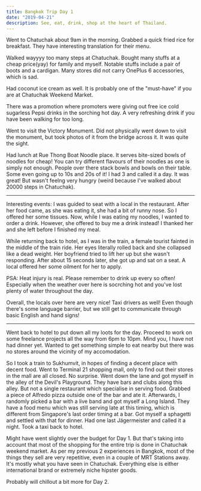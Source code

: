 ```yaml
---
title: Bangkok Trip Day 1
date: "2019-04-21"
description: See, eat, drink, shop at the heart of Thailand.
---
```


Went to Chatuchak about 9am in the morning. Grabbed a quick fried rice for breakfast. They have interesting translation for their menu.

Walked wayyyy too many steps at Chatuchak. Bought many stuffs at a cheap price(yay) for family and myself. Notable stuffs include a pair of boots and a cardigan. Many stores did not carry OnePlus 6 accessories, which is sad.

Had coconut ice cream as well. It is probably one of the "must-have" if you are at Chatuchak Weekend Market.

There was a promotion where promoters were giving out free ice cold sugarless Pepsi drinks in the sorching hot day. A very refreshing drink if you have been walking for too long.


Went to visit the Victory Monument. Did not physically went down to visit the monument, but took photos of it from the bridge across it. It was quite the sight.

Had lunch at Rue Thong Boat Noodle place. It serves bite-sized bowls of noodles for cheap! You can try different flavours of their noodles as one is simply not enough. People over there stack bowls and bowls on their table. Some even going up to 10s and 20s of it! I had 3 and called it a day. It was great! But wasn't feelng very hungry (weird because I've walked about 20000 steps in Chatuchak).

---

Interesting events:
I was guided to seat with a local in the restaurant. After her food came, as she was eating it, she had a bit of runny nose. So I offered her some tissues. Now, while I was eating my noodles, I wanted to order a drink. However, she offered to buy me a drink instead! I thanked her and she left before I finished my meal.

While returning back to hotel, as I was in the train, a female tourist fainted in the middle of the train ride. Her eyes literally rolled back and she collapsed like a dead weight. Her boyfriend tried to lift her up but she wasn't responding. After about 15 seconds later, she got up and sat on a seat. A local offered her some oilment for her to apply.

PSA: Heat injury is real. Please remember to drink up every so often! Especially when the weather over here is socrching hot and you've lost plenty of water throughout the day.

Overall, the locals over here are very nice! Taxi drivers as well! Even though there's some language barrier, but we still get to communicate through basic English and hand signs!

---

Went back to hotel to put down all my loots for the day. Proceed to work on some freelance projects all the way from 6pm to 10pm. Mind you, I have not had dinner yet. Wanted to get something simple to eat nearby but there was no stores around the vicinity of my accomodation.

So I took a train to Sukhumvit, in hopes of finding a decent place with decent food. Went to Terminal 21 shopping mall, only to find out their stores in the mall are all closed. No surprise. Went down the lane and got myself in the alley of the Devil's Playground. They have bars and clubs along this alley. But not a single restaurant which specialise in serving food. Grabbed a piece of Alfredo pizza outside one of the bar and ate it. Afterwards, I randomly picked a bar with a live band and got myself a Long Island. They have a food menu which was still serving late at this timing, which is different from Singapore's last order timing at a bar. Got myself a sphagetti and settled with that for dinner. Had one last Jägermeister and called it a night. Took a taxi back to hotel.

Might have went slightly over the budget for Day 1. But that's taking into account that most of the shopping for the entire trip is done in Chatuchak weekend market. As per my previous 2 experiences in Bangkok, most of the things they sell are very repetitive, even in a couple of MRT Stations away. It's mostly what you have seen in Chatuchak. Everything else is either international brand or extremely niche hipster goods.

Probably will chillout a bit more for Day 2.